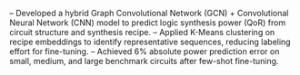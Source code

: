 – Developed a hybrid Graph Convolutional Network (GCN) + Convolutional Neural Network (CNN) model to predict logic synthesis power (QoR) from circuit structure and synthesis recipe.
– Applied K-Means clustering on recipe embeddings to identify representative sequences, reducing labeling effort for fine-tuning.
– Achieved 6% absolute power prediction error on small, medium, and large benchmark circuits after few-shot fine-tuning.
